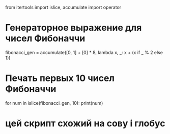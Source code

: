 from itertools import islice, accumulate
import operator

# Генераторное выражение для чисел Фибоначчи
fibonacci_gen = accumulate([0, 1] + [0] * 8, lambda x, _: x + (x if _ % 2 else 1))

# Печать первых 10 чисел Фибоначчи
for num in islice(fibonacci_gen, 10):
    print(num)

# цей скрипт схожий на сову і глобус
